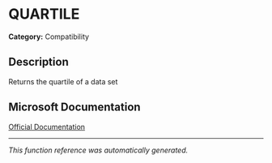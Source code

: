 # QUARTILE

**Category:** Compatibility

## Description
Returns the quartile of a data set

## Microsoft Documentation
[Official Documentation](https://support.microsoft.com//en-us/office/quartile-function-93cf8f62-60cd-4fdb-8a92-8451041e1a2a)

---
*This function reference was automatically generated.*

